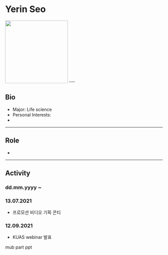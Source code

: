 # Yerin Seo
<img src= "https://user-images.githubusercontent.com/87190183/135880099-7acff5a9-ae36-48d8-9728-4bbf81ece842.jpg" height="200px" width="200px">
---

## Bio
* Major: Life science
* Personal Interests: 
* 
---

## Role
* 
---

## Activity
### dd.mm.yyyy ~ 

### 13.07.2021
* 프로모션 비디오 기획 콘티

### 12.09.2021
* KUAS webinar 발표

mub part ppt
